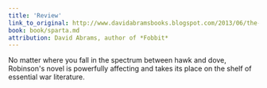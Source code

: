 ```yaml
---
title: 'Review'
link_to_original: http://www.davidabramsbooks.blogspot.com/2013/06/the-quiet-outrage-of-war-sparta-by.html
book: book/sparta.md
attribution: David Abrams, author of *Fobbit*
---
```

No matter where you fall in the spectrum between hawk and dove, Robinson's novel is powerfully affecting and takes its place on the shelf of essential war literature.

